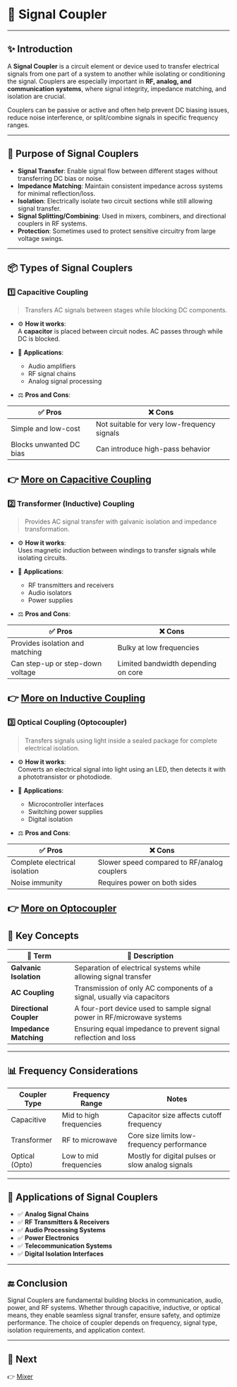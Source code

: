 # 🔀 Signal Coupler

---

## ✨ Introduction

A **Signal Coupler** is a circuit element or device used to transfer electrical signals from one part of a system to another while isolating or conditioning the signal. Couplers are especially important in **RF, analog, and communication systems**, where signal integrity, impedance matching, and isolation are crucial.

Couplers can be passive or active and often help prevent DC biasing issues, reduce noise interference, or split/combine signals in specific frequency ranges.

---

## 🔹 Purpose of Signal Couplers

- **Signal Transfer**: Enable signal flow between different stages without transferring DC bias or noise.
- **Impedance Matching**: Maintain consistent impedance across systems for minimal reflection/loss.
- **Isolation**: Electrically isolate two circuit sections while still allowing signal transfer.
- **Signal Splitting/Combining**: Used in mixers, combiners, and directional couplers in RF systems.
- **Protection**: Sometimes used to protect sensitive circuitry from large voltage swings.

---

## 📦 Types of Signal Couplers

### 1️⃣ **Capacitive Coupling**

> Transfers AC signals between stages while blocking DC components.

- ⚙️ **How it works**:  
  A **capacitor** is placed between circuit nodes. AC passes through while DC is blocked.

- 📡 **Applications**:  
  - Audio amplifiers  
  - RF signal chains  
  - Analog signal processing

- ⚖️ **Pros and Cons**:

| ✅ Pros                     | ❌ Cons                          |
|-----------------------------|----------------------------------|
| Simple and low-cost         | Not suitable for very low-frequency signals |
| Blocks unwanted DC bias     | Can introduce high-pass behavior |

👉 [More on Capacitive Coupling](https://www.sunpower-uk.com/glossary/what-is-capacitive-coupling/) 
---

### 2️⃣ **Transformer (Inductive) Coupling**

> Provides AC signal transfer with galvanic isolation and impedance transformation.

- ⚙️ **How it works**:  
  Uses magnetic induction between windings to transfer signals while isolating circuits.

- 📡 **Applications**:  
  - RF transmitters and receivers  
  - Audio isolators  
  - Power supplies

- ⚖️ **Pros and Cons**:

| ✅ Pros                           | ❌ Cons                          |
|----------------------------------|----------------------------------|
| Provides isolation and matching  | Bulky at low frequencies         |
| Can step-up or step-down voltage | Limited bandwidth depending on core |

👉 [More on Inductive Coupling](https://www.coilcraft.com/en-us/edu/series/a-guide-to-coupled-inductors/?srsltid=AfmBOopySVYq4ZgSRBEYShfUIfrICg63FHqIaLFfaWtEG6hpK7EOCMzT)
---

### 3️⃣ **Optical Coupling (Optocoupler)**

> Transfers signals using light inside a sealed package for complete electrical isolation.

- ⚙️ **How it works**:  
  Converts an electrical signal into light using an LED, then detects it with a phototransistor or photodiode.

- 📡 **Applications**:  
  - Microcontroller interfaces  
  - Switching power supplies  
  - Digital isolation

- ⚖️ **Pros and Cons**:

| ✅ Pros                     | ❌ Cons                          |
|-----------------------------|----------------------------------|
| Complete electrical isolation | Slower speed compared to RF/analog couplers |
| Noise immunity              | Requires power on both sides     |

👉 [More on Optocoupler](https://www.jameco.com/Jameco/workshop/Howitworks/what-is-an-optocoupler-and-how-it-works.html?srsltid=AfmBOopXbvB6yicCPF6C5r3tibkWS3r4LiySaLH4pnXSZHxk67sHEDyN)
---

## 🧠 Key Concepts

| 🔑 Term               | 📖 Description                                                                |
|-----------------------|-------------------------------------------------------------------------------|
| **Galvanic Isolation** | Separation of electrical systems while allowing signal transfer              |
| **AC Coupling**        | Transmission of only AC components of a signal, usually via capacitors       |
| **Directional Coupler**| A four-port device used to sample signal power in RF/microwave systems       |
| **Impedance Matching** | Ensuring equal impedance to prevent signal reflection and loss               |

---

## 📊 Frequency Considerations

| Coupler Type       | Frequency Range         | Notes                                                    |
|--------------------|-------------------------|----------------------------------------------------------|
| Capacitive         | Mid to high frequencies | Capacitor size affects cutoff frequency                  |
| Transformer        | RF to microwave          | Core size limits low-frequency performance               |
| Optical (Opto)     | Low to mid frequencies   | Mostly for digital pulses or slow analog signals         |

---

## 📌 Applications of Signal Couplers

- ✅ **Analog Signal Chains**  
- ✅ **RF Transmitters & Receivers**  
- ✅ **Audio Processing Systems**  
- ✅ **Power Electronics**  
- ✅ **Telecommunication Systems**  
- ✅ **Digital Isolation Interfaces**

---

## 🔚 Conclusion

Signal Couplers are fundamental building blocks in communication, audio, power, and RF systems. Whether through capacitive, inductive, or optical means, they enable seamless signal transfer, ensure safety, and optimize performance. The choice of coupler depends on frequency, signal type, isolation requirements, and application context.

---

## 🔹 Next
👉 [Mixer](../../Frequency_Generation/Mixer ) 

